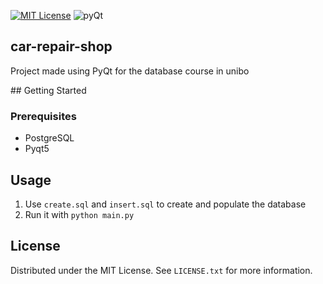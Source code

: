 
[![MIT License][license-shield]][license-url] ![pyQt][pyQt]

  <h2>car-repair-shop</h2>
  <p> Project made using PyQt for the database course in unibo </p> 
<!-- GETTING STARTED -->
## Getting Started

### Prerequisites

* PostgreSQL
* Pyqt5

<!-- USAGE EXAMPLES -->
## Usage

1. Use `create.sql` and `insert.sql` to create and populate the database
2. Run it with `python main.py`

<!-- LICENSE -->
## License

Distributed under the MIT License. See `LICENSE.txt` for more information.




<!-- MARKDOWN LINKS & IMAGES -->
<!-- https://www.markdownguide.org/basic-syntax/#reference-style-links -->
[pyQt]: https://img.shields.io/badge/pyQt-555555?style=for-the-badge&logo=qt&logoColor=#50f030
[pyqt-url]: https://www.qt.io/
[license-shield]: https://img.shields.io/github/license/othneildrew/Best-README-Template.svg?style=for-the-badge
[license-url]: https://github.com/othneildrew/Best-README-Template/blob/master/LICENSE.txt
